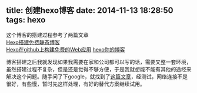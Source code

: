 title: 创建hexo博客
date: 2014-11-13 18:28:50
tags: hexo
---

这个博客的搭建过程参考了两篇文章  
[Hexo搭建免费静态博客](http://aceking10.github.io/2014/11/11/hexo-handbook/)  
[Hexo在github上构建免费的Web应用](http://blog.fens.me/hexo-blog-github/)
[hexo你的博客](http://ibruce.info/2013/11/22/hexo-your-blog/)

博客搭建之后我就发现如果我需要在家和公司都可以写的话，需要又整一套环境，虽然搭建过程不复杂，但是还是觉得不够方便，于是我就想能不能有其他的途经来解决这个问题。随手问了下google，就找到了[这篇文章](http://segmentfault.com/a/1190000000452627)，经测试，网络连接不是很好，有些慢，暂时先这样处理，有好的替代方案继续试用。

